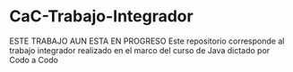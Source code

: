 # CaC-Trabajo-Integrador
ESTE TRABAJO AUN ESTA EN PROGRESO
Este repositorio corresponde al trabajo integrador realizado en el marco del curso de Java dictado por Codo a Codo
